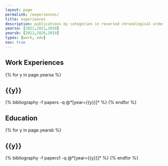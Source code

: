 ```yaml
---
layout: page
permalink: /experiences/
title: experiences
description: publications by categories in reversed chronological order. generated by jekyll-scholar.
yearsa: [2022,2021,2019]
yearsb: [2022,2020,2019]
types: [work, edu]
nav: true
---
```


<div class="publications">
<h2 class="category">Work Experiences</h2>
{% for y in page.yearsa %}
  <h2 class="year">{{y}}</h2>
  {% bibliography -f papers -q @*[year={{y}}]* %}
{% endfor %}

</div>

<div class="publications">
<h2 class="category">Education</h2>
{% for y in page.yearsb %}
  <h2 class="year">{{y}}</h2>
  {% bibliography -f papers1 -q @*[year={{y}}]* %}
{% endfor %}

</div>
